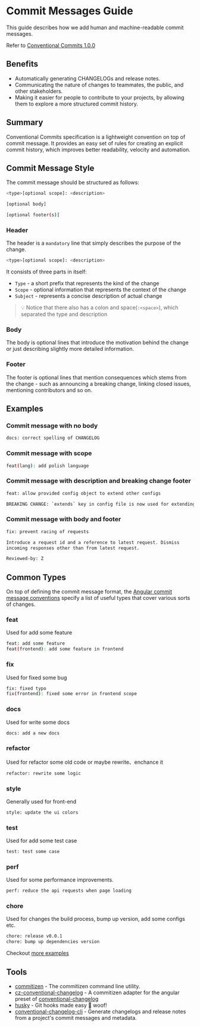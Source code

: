 # Commit Messages Guide

This guide describes how we add human and machine-readable commit messages.

Refer to [Conventional Commits 1.0.0](https://www.conventionalcommits.org/en/v1.0.0/)

## Benefits

* Automatically generating CHANGELOGs and release notes.
* Communicating the nature of changes to teammates, the public, and other stakeholders.
* Making it easier for people to contribute to your projects, by allowing them to explore a more structured commit history.

## Summary

Conventional Commits specification is a lightweight convention on top of commit message. It provides an easy set of rules for creating an explicit commit history, which improves better readability, velocity and automation.

## Commit Message Style

The commit message should be structured as follows:

```bash
<type>[optional scope]: <description>

[optional body]

[optional footer(s)]
```

### Header

The header is a `mandatory` line that simply describes the purpose of the change.

```bash
<type>[optional scope]: <description>
```

It consists of three parts in itself:

* `Type` - a short prefix that represents the kind of the change
* `Scope` - optional information that represents the context of the change
* `Subject` - represents a concise description of actual change

> 💡 Notice that there also has a colon and space(`:<space>`), which separated the type and description

### Body

The body is optional lines that introduce the motivation behind the change or just describing slightly more detailed information.

### Footer

The footer is optional lines that mention consequences which stems from the change - such as announcing a breaking change, linking closed issues, mentioning contributors and so on.

## Examples

### Commit message with no body

```bash
docs: correct spelling of CHANGELOG
```

### Commit message with scope

```bash
feat(lang): add polish language
```

### Commit message with description and breaking change footer

```bash
feat: allow provided config object to extend other configs

BREAKING CHANGE: `extends` key in config file is now used for extending other config files
```

### Commit message with body and footer

```bash
fix: prevent racing of requests

Introduce a request id and a reference to latest request. Dismiss
incoming responses other than from latest request.

Reviewed-by: Z
```

## Common Types

On top of defining the commit message format, the [Angular commit message conventions](https://github.com/angular/angular/blob/22b96b9/CONTRIBUTING.md#-commit-message-guidelines) specify a list of useful types that cover various sorts of changes.

### feat

Used for add some feature

```bash
feat: add some feature
feat(frontend): add some feature in frontend
```

### fix

Used for fixed some bug

```bash
fix: fixed typo
fix(frontend): fixed some error in frontend scope
```

### docs

Used for write some docs

```bash
docs: add a new docs
```

### refactor

Used for refactor some old code or maybe rewrite、enchance it

```bash
refactor: rewrite some logic
```

### style

Generally used for front-end

```bash
style: update the ui colors
```

### test

Used for add some test case

```bash
test: test some case
```

### perf

Used for some performance improvements.

```bash
perf: reduce the api requests when page loading
```

### chore

Used for changes the build process, bump up version, add some configs etc.

```bash
chore: release v0.0.1
chore: bump up dependencies version
```

Checkout [more examples](https://www.conventionalcommits.org/en/v1.0.0/#examples)

## Tools

* [commitizen](https://github.com/commitizen/cz-cli) - The commitizen command line utility.
* [cz-conventional-changelog](https://github.com/commitizen/cz-conventional-changelog) - A commitizen adapter for the angular preset of [conventional-changelog](https://github.com/conventional-changelog/conventional-changelog)
* [husky](https://github.com/typicode/husky) - Git hooks made easy 🐶 woof!
* [conventional-changelog-cli](https://github.com/conventional-changelog/conventional-changelog/tree/master/packages/conventional-changelog-cli) - Generate changelogs and release notes from a project's commit messages and metadata.
